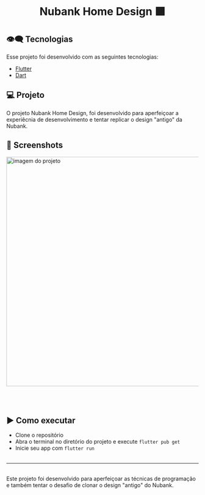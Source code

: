 <br>
<center>
<p align="center">
  <h1> Nubank Home Design 🟪</h1>
</p></center>

## 👁‍🗨 Tecnologias

Esse projeto foi desenvolvido com as seguintes tecnologias:

- [Flutter](https://flutter.dev/)
- [Dart](https://dart.dev/)

## 💻 Projeto

O projeto Nubank Home Design, foi desenvolvido para aperfeiçoar a experiêcnia de desenvolvimento e tentar replicar o design "antigo" da Nubank.

## 📱 Screenshots
<div>
  <img src="https://github.com/jhonathanqz/Nubank_home/tree/master/screenshots/home1.jpg" width="600px" style="max-width:100%;" alt="imagem do projeto">
</div>

<br><br>
## ▶️ Como executar

- Clone o repositório
- Abra o terminal no diretório do projeto e execute `flutter pub get`
- Inicie seu app com `flutter run`
</br></br>
---
<br>
Este projeto foi desenvolvido para aperfeiçoar as técnicas de programação e também tentar o desafio de clonar o design "antigo" do Nubank.
